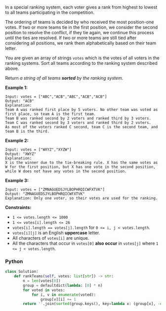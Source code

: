 In a special ranking system, each voter gives a rank from highest to lowest to all teams participating in the competition.

The ordering of teams is decided by who received the most position-one votes. If two or more teams tie in the first position, we consider the second position to resolve the conflict, if they tie again, we continue this process until the ties are resolved. If two or more teams are still tied after considering all positions, we rank them alphabetically based on their team letter.

You are given an array of strings  `votes`  which is the votes of all voters in the ranking systems. Sort all teams according to the ranking system described above.

Return  _a string of all teams  **sorted**  by the ranking system_.

**Example 1:**
```
Input: votes = ["ABC","ACB","ABC","ACB","ACB"]
Output: "ACB"
Explanation: 
Team A was ranked first place by 5 voters. No other team was voted as first place, so team A is the first team.
Team B was ranked second by 2 voters and ranked third by 3 voters.
Team C was ranked second by 3 voters and ranked third by 2 voters.
As most of the voters ranked C second, team C is the second team, and team B is the third.
```

**Example 2:**
```
Input: votes = ["WXYZ","XYZW"]
Output: "XWYZ"
Explanation:
X is the winner due to the tie-breaking rule. X has the same votes as W for the first position, but X has one vote in the second position, while W does not have any votes in the second position. 
```

**Example 3:**
```
Input: votes = ["ZMNAGUEDSJYLBOPHRQICWFXTVK"]
Output: "ZMNAGUEDSJYLBOPHRQICWFXTVK"
Explanation: Only one voter, so their votes are used for the ranking.
```

**Constraints:**

-   `1 <= votes.length <= 1000`
-   `1 <= votes[i].length <= 26`
-   `votes[i].length == votes[j].length`  for  `0 <= i, j < votes.length`.
-   `votes[i][j]`  is an English  **uppercase**  letter.
-   All characters of  `votes[i]`  are unique.
-   All the characters that occur in  `votes[0]`  **also occur**  in  `votes[j]`  where  `1 <= j < votes.length`.


### Python
```python
class Solution:
    def rankTeams(self, votes: list[str]) -> str:
        n = len(votes[0])
        group = defaultdict(lambda: [0] * n)
        for voted in votes:
            for i, v in enumerate(voted):
                group[v][i] += 1
        return ''.join(sorted(group.keys(), key=lambda x: (group[x], -ord(x)), reverse=True))
```